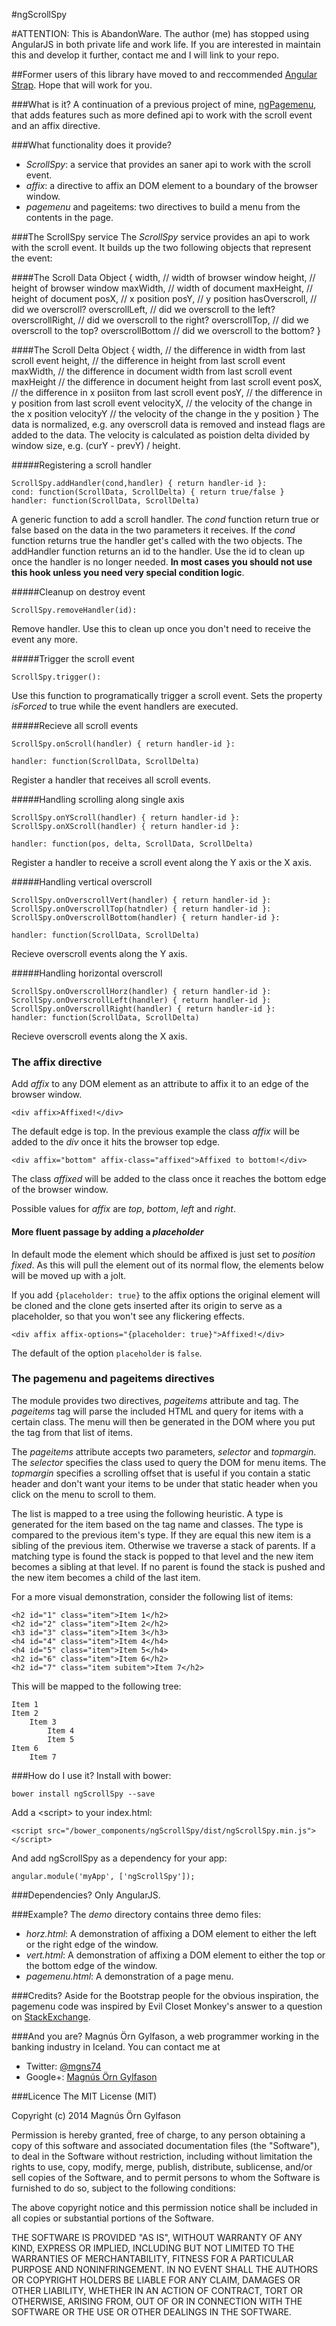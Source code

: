 #ngScrollSpy

#ATTENTION: This is AbandonWare. The author (me) has stopped using AngularJS in both private life and work life. If you are interested in maintain this and develop it further, contact me and I will link to your repo.

##Former users of this library have moved to and reccommended [Angular Strap](http://mgcrea.github.io/angular-strap/). Hope that will work for you.

###What is it?
A continuation of a previous project of mine, [ngPagemenu](https://github.com/mg/ngPagemenu), that adds features such as more defined api to work with the scroll event and an affix directive.

###What functionality does it provide?

+ *ScrollSpy*: a service that provides an saner api to work with the scroll event.
+ *affix*: a directive to affix an DOM element to a boundary of the browser window.
+ *pagemenu* and pageitems: two directives to build a menu from the contents in the page.

###The ScrollSpy service
The *ScrollSpy* service provides an api to work with the scroll event. It builds up the two following objects that represent the event:

####The Scroll Data Object
    {
        width,              // width of browser window
        height,             // height of browser window
        maxWidth,           // width of document
        maxHeight,          // height of document
        posX,               // x position
        posY,               // y position
        hasOverscroll,      // did we overscroll?
        overscrollLeft,     // did we overscroll to the left?
        overscrollRight,    // did we overscroll to the right?
        overscrollTop,      // did we overscroll to the top?
        overscrollBottom    // did we overscroll to the bottom?
    }

####The Scroll Delta Object
    {
        width,      // the difference in width from last scroll event
        height,     // the difference in height from last scroll event
        maxWidth,   // the difference in document width from last scroll event
        maxHeight   // the difference in document height from last scroll event
        posX,       // the difference in x posiiton from last scroll event
        posY,       // the difference in y position from last scroll event
        velocityX,  // the velocity of the change in the x position
        velocityY   // the velocity of the change in the y position
    }
The data is normalized, e.g. any overscroll data is removed and instead flags are added to the data. The velocity is calculated as poistion delta divided by window size, e.g. (curY - prevY) / height.

#####Registering a scroll handler

    ScrollSpy.addHandler(cond,handler) { return handler-id }:
    cond: function(ScrollData, ScrollDelta) { return true/false }
    handler: function(ScrollData, ScrollDelta)

A generic function to add a scroll handler. The *cond* function return true or false based on the data in the two parameters it receives. If the *cond* function returns true the handler get's called with the two objects. The addHandler function returns an id to the handler. Use the id to clean up once the handler is no longer needed. **In most cases you should not use this hook unless you need very special condition logic**.

#####Cleanup on destroy event

    ScrollSpy.removeHandler(id):

Remove handler. Use this to clean up once you don't need to receive the event any more.

#####Trigger the scroll event

    ScrollSpy.trigger(): 

Use this function to programatically trigger a scroll event. Sets the property *isForced* to true while the event handlers are executed.

#####Recieve all scroll events

    ScrollSpy.onScroll(handler) { return handler-id }:
    
    handler: function(ScrollData, ScrollDelta)

Register a handler that receives all scroll events.

#####Handling scrolling along single axis

    ScrollSpy.onYScroll(handler) { return handler-id }:
    ScrollSpy.onXScroll(handler) { return handler-id }:
    
    handler: function(pos, delta, ScrollData, ScrollDelta)

Register a handler to receive a scroll event along the Y axis or the X axis.

#####Handling vertical overscroll

    ScrollSpy.onOverscrollVert(handler) { return handler-id }:
    ScrollSpy.onOverscrollTop(hatndler) { return handler-id }:
    ScrollSpy.onOverscrollBottom(handler) { return handler-id }:
    
    handler: function(ScrollData, ScrollDelta)

Recieve overscroll events along the Y axis.

#####Handling horizontal overscroll

    ScrollSpy.onOverscrollHorz(handler) { return handler-id }:
    ScrollSpy.onOverscrollLeft(handler) { return handler-id }:
    ScrollSpy.onOverscrollRight(handler) { return handler-id }:
    handler: function(ScrollData, ScrollDelta)

Recieve overscroll events along the X axis.

### The affix directive
Add *affix* to any DOM element as an attribute to affix it to an edge of the browser window. 

    <div affix>Affixed!</div>

The default edge is top. In the previous example the class *affix* will be added to the *div* once it hits the browser top edge.

    <div affix="bottom" affix-class="affixed">Affixed to bottom!</div>

The class *affixed* will be added to the class once it reaches the bottom edge of the browser window.

Possible values for *affix* are *top*, *bottom*, *left* and *right*.

#### More fluent passage by adding a *placeholder*
In default mode the element which should be affixed is just set to *position fixed*.
As this will pull the element out of its normal flow, the elements below will be
moved up with a jolt.

If you add `{placeholder: true}` to the affix options the original element will be cloned
and the clone gets inserted after its origin to serve as a placeholder, so that you
won't see any flickering effects.

    <div affix affix-options="{placeholder: true}">Affixed!</div>

The default of the option `placeholder` is `false`.

### The pagemenu and pageitems directives
The module provides two directives, *pageitems* attribute and *<pagemenu>* tag. The *pageitems* tag will parse the included HTML and query for items with a certain class. The menu will then be generated in the DOM where you put the *<pagemenu>* tag from that list of items. 

The *pageitems* attribute accepts two parameters, *selector* and *topmargin*. The *selector* specifies the class used to query the DOM for menu items. The *topmargin* specifies a scrolling offset that is useful if you contain a static header and don't want your items to be under that static header when you click on the menu to scroll to them.

The list is mapped to a tree using the following heuristic. A type is generated for the item based on the tag name and classes. The type is compared to the previous item's type. If they are equal this new item is a sibling of the previous item. Otherwise we traverse a stack of parents. If a matching type is found the stack is popped to that level and the new item becomes a sibling at that level. If no parent is found the stack is pushed and the new item becomes a child of the last item.

For a more visual demonstration, consider the following list of items:

    <h2 id="1" class="item">Item 1</h2>
    <h2 id="2" class="item">Item 2</h2>
    <h3 id="3" class="item">Item 3</h3>
    <h4 id="4" class="item">Item 4</h4>
    <h4 id="5" class="item">Item 5</h4>
    <h2 id="6" class="item">Item 6</h2>
    <h2 id="7" class="item subitem">Item 7</h2>

This will be mapped to the following tree:

    Item 1
    Item 2
        Item 3
            Item 4
            Item 5
    Item 6
        Item 7

###How do I use it?
Install with bower:

    bower install ngScrollSpy --save

Add a &lt;script&gt; to your index.html:

    <script src="/bower_components/ngScrollSpy/dist/ngScrollSpy.min.js"></script>

And add ngScrollSpy as a dependency for your app:

    angular.module('myApp', ['ngScrollSpy']);

###Dependencies?
Only AngularJS.

###Example?
The *demo* directory contains three demo files:

+ *horz.html*: A demonstration of affixing a DOM element to either the left or the right edge of the window.
+ *vert.html*: A demonstration of affixing a DOM element to either the top or the bottom edge of the window.
+ *pagemenu.html*: A demonstration of a page menu.

###Credits?
Aside for the Bootstrap people for the obvious inspiration, the pagemenu code was inspired by Evil Closet Monkey's answer to a question on [StackExchange](http://stackoverflow.com/questions/17470370/how-to-implement-a-scrollspy-in-angular-js-the-right-way).

###And you are?
Magnús Örn Gylfason, a web programmer working in the banking industry in Iceland. You can contact me at

+ Twitter: [@mgns74](https://www.twitter.com/mgns74)
+ Google+: [Magnús Örn Gylfason](https://plus.google.com/u/0/+MagnúsÖrnGylfason/posts)

###Licence
The MIT License (MIT)

Copyright (c) 2014 Magnús Örn Gylfason

Permission is hereby granted, free of charge, to any person obtaining a copy
of this software and associated documentation files (the "Software"), to deal
in the Software without restriction, including without limitation the rights
to use, copy, modify, merge, publish, distribute, sublicense, and/or sell
copies of the Software, and to permit persons to whom the Software is
furnished to do so, subject to the following conditions:

The above copyright notice and this permission notice shall be included in all
copies or substantial portions of the Software.

THE SOFTWARE IS PROVIDED "AS IS", WITHOUT WARRANTY OF ANY KIND, EXPRESS OR
IMPLIED, INCLUDING BUT NOT LIMITED TO THE WARRANTIES OF MERCHANTABILITY,
FITNESS FOR A PARTICULAR PURPOSE AND NONINFRINGEMENT. IN NO EVENT SHALL THE
AUTHORS OR COPYRIGHT HOLDERS BE LIABLE FOR ANY CLAIM, DAMAGES OR OTHER
LIABILITY, WHETHER IN AN ACTION OF CONTRACT, TORT OR OTHERWISE, ARISING FROM,
OUT OF OR IN CONNECTION WITH THE SOFTWARE OR THE USE OR OTHER DEALINGS IN THE
SOFTWARE.
